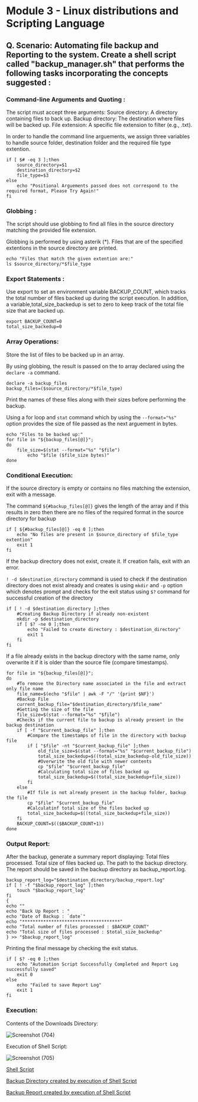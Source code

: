 # Module 3 - Linux distributions and Scripting Language

## Q. Scenario: Automating file backup and Reporting to the system. Create a shell script called "backup_manager.sh" that performs the following tasks incorporating the concepts suggested :

### Command-line Arguments and Quoting :
The script must accept three arguments: Source directory: A directory containing files to back up. Backup directory: The destination where files will be backed up. File extension: A specific file extension to filter (e.g., .txt).

In order to handle the command line arguements, we assign three variables to handle source folder, destination folder and the required file type extention.
```
if [ $# -eq 3 ];then
	source_directory=$1
	destination_directory=$2
	file_type=$3
else
	echo "Positional Arguements passed does not correspond to the required format, Please Try Again!"
fi
```
### Globbing :
The script should use globbing to find all files in the source directory matching the provided file extension.

Globbing is performed by using asterik (*). Files that are of the specified extentions in the source directory are printed.
```
echo "Files that match the given extention are:"
ls $source_directory/*$file_type
```
### Export Statements :
Use export to set an environment variable BACKUP_COUNT, which tracks the total number of files backed up during the script execution. In addition, a variable,total_size_backedup is set to zero to keep track of the total file size that are backed up.
```
export BACKUP_COUNT=0
total_size_backedup=0
```
### Array Operations:
Store the list of files to be backed up in an array.

By using globbing, the result is passed on the to array declared using the `declare -a` command.
```
declare -a backup_files
backup_files=($source_directory/*$file_type)
```
Print the names of these files along with their sizes before performing the backup.

Using a for loop and `stat` command which by using the `--format="%s"` option provides the size of file passed as the next arguement in bytes.
```
echo "Files to be backed up:"
for file in "${backup_files[@]}";
do
	file_size=$(stat --format="%s" "$file")
    	echo "$file ($file_size bytes)"
done
```
### Conditional Execution:
If the source directory is empty or contains no files matching the extension, exit with a message.

The command `${#backup_files[@]}` gives the length of the array and if this results in zero then there are no files of the required format in the source directory for backup
```
if [ ${#backup_files[@]} -eq 0 ];then
	echo "No files are present in $source_directory of $file_type extention"
	exit 1
fi
```
If the backup directory does not exist, create it. If creation fails, exit with an error.

`! -d $destination_directory` command is used to check if the destination directory does not exist already and creates is using `mkdir` and `-p` option which denotes prompt and checks for the exit status using `$?` command for successful creation of the directory
```
if [ ! -d $destination_directory ];then
	#Creating Backup Directory if already non-existent 
	mkdir -p $destination_directory
	if [ $? -ne 0 ];then
		echo "Failed to create directory : $destination_directory"
		exit 1
	fi
fi
```
If a file already exists in the backup directory with the same name, only overwrite it if it is older than the source file (compare timestamps).

```
for file in "${backup_files[@]}";
do
	#To remove the Directory name associated in the file and extract only file name
	file_name=$(echo "$file" | awk -F "/" '{print $NF}')
	#Backup File
	current_backup_file="$destination_directory/$file_name"
	#Getting the size of the file
	file_size=$(stat --format="%s" "$file")
	#Checks if the current file to backup is already present in the backup destination
	if [ -f "$current_backup_file" ];then
		#Compare the timestamps of file in the directory with backup file
		if [ "$file" -nt "$current_backup_file" ];then
			old_file_size=$(stat --format="%s" "$current_backup_file")
			total_size_backedup=$((total_size_backedup-old_file_size))
			#Overwrite the old file with newer contents
			cp "$file" "$current_backup_file"
			#Calculating total size of files backed up
			total_size_backedup=$((total_size_backedup+file_size))
		fi
	else
		#If file is not already present in the backup folder, backup the file
		cp "$file" "$current_backup_file"
		#Calculatinf total size of the files backed up
		total_size_backedup=$((total_size_backedup+file_size))
	fi
	BACKUP_COUNT=$(($BACKUP_COUNT+1))
done
```
### Output Report:
After the backup, generate a summary report displaying:
Total files processed.
Total size of files backed up.
The path to the backup directory.
The report should be saved in the backup directory as backup_report.log.

```
backup_report_log="$destination_directory/backup_report.log"
if [ ! -f "$backup_report_log" ];then
	touch "$backup_report_log"
fi
{
echo ""
echo "Back Up Report : "
echo "Date of Backup : `date`"
echo "*************************************"
echo "Total number of files processed : $BACKUP_COUNT"
echo "Total size of files processed : $total_size_backedup"
} >> "$backup_report_log"
```
Printing the final message by checking the exit status.
```
if [ $? -eq 0 ];then
	echo "Automation Script Successfully Completed and Report Log successfully saved"
	exit 0
else
	echo "Failed to save Report Log"
	exit 1
fi
```
### Execution:
Contents of the Downloads Directory:

![Screenshot (704)](https://github.com/user-attachments/assets/7172b7ed-a3fc-4f2e-a612-2ddeaa611db6)

Execution of Shell Script:

![Screenshot (705)](https://github.com/user-attachments/assets/f4341926-74d3-432d-a4aa-f948e91743f8)

[Shell Script](https://github.com/Sharath15eUR/kanaga/blob/main/Kanaga%20Shanmugam_Linux%20Training/Module%203/backup_manager.sh)

[Backup Directory created by execution of Shell Script](https://github.com/Sharath15eUR/kanaga/blob/main/Kanaga%20Shanmugam_Linux%20Training/Module%203/module3_directory.zip)

[Backup Report created by execution of Shell Script](https://github.com/Sharath15eUR/kanaga/blob/main/Kanaga%20Shanmugam_Linux%20Training/Module%203/backup_report.log)
